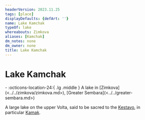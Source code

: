 ```yaml
---
headerVersion: 2023.11.25
tags: [place]
displayDefaults: {defArt: ''}
name: Lake Kamchak
typeOf: lake
whereabouts: Zimkova
aliases: [Kamchak]
dm_notes: none
dm_owner: none
title: Lake Kamchak
---
```

# Lake Kamchak
<div class="grid cards ext-narrow-margin ext-one-column" markdown>
-    :octicons-location-24:{ .lg .middle } A lake in [Zimkova](<../../zimkova/zimkova.md>), [Greater Sembara](<../../greater-sembara.md>)  
</div>


A large lake on the upper Volta, said to be sacred to the [Kestavo](<../../../../gods-and-religions/religions/northern-folk-religions/kestavo.md>), in particular [Kamak](<../../../../gods-and-religions/gods/kestavo/kamak.md>).
